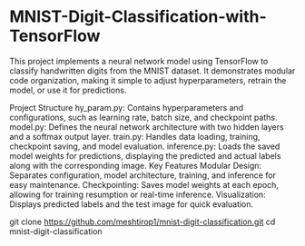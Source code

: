 # MNIST-Digit-Classification-with-TensorFlow
This project implements a neural network model using TensorFlow to classify handwritten digits from the MNIST dataset. It demonstrates modular code organization, making it simple to adjust hyperparameters, retrain the model, or use it for predictions.

Project Structure
hy_param.py: Contains hyperparameters and configurations, such as learning rate, batch size, and checkpoint paths.
model.py: Defines the neural network architecture with two hidden layers and a softmax output layer.
train.py: Handles data loading, training, checkpoint saving, and model evaluation.
inference.py: Loads the saved model weights for predictions, displaying the predicted and actual labels along with the corresponding image.
Key Features
Modular Design: Separates configuration, model architecture, training, and inference for easy maintenance.
Checkpointing: Saves model weights at each epoch, allowing for training resumption or real-time inference.
Visualization: Displays predicted labels and the test image for quick evaluation.

git clone https://github.com/meshtirop1/mnist-digit-classification.git
cd mnist-digit-classification
